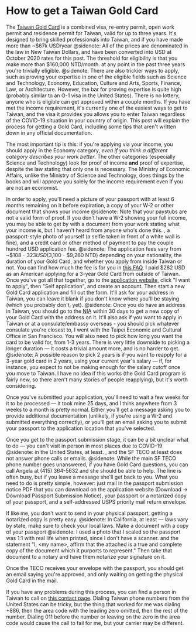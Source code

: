 # How to get a Taiwan Gold Card

The [Taiwan Gold Card](https://taiwangoldcard.com/) is a combined visa, re-entry permit, open work permit and residence permit for Taiwan, valid for up to three years. It's designed to bring skilled professionals into Taiwan, and if you have made more than ~$67k USD/year
@sidenote: All of the prices are denominated in the law in New Taiwan Dollars, and have been converted into USD at October 2020 rates for this post. The threshold for eligibility is that you make more than $160,000 NTD/month.
at any point in the past three years you're trivially eligible.
@sidenote: There are also trickier ways to apply, such as proving your expertise in one of the eligible fields such as Science and Technology, Economy, Education, Culture and Arts, Sports, Finance, Law, or Architecture. However, the bar for proving expertise is quite high (probably similar to an O-1 visa in the United States).
There is no lottery, anyone who is eligible can get approved within a couple months.
If you have met the income requirement, it's currently one of the easiest ways to get to Taiwan, and the visa it provides you allows you to enter Taiwan regardless of the COVID-19 situation in your country of origin. This post will explain the process for getting a Gold Card, including some tips that aren't written down in any official documentation.

The most important tip is this: if you're applying via your income, you should apply in the Economy category, *even if you think a different category describes your work better*. The other categories (especially Science and Technology) look for proof of income **and** proof of expertise, despite the law stating that only one is necessary. The Ministry of Economic Affairs, unlike the Ministry of Science and Technology, does things by the books and will approve you solely for the income requirement even if you are not an economist.

In order to apply, you'll need a picture of your passport with at least 6 months remaining on it before expiration, a copy of your W-2 or other document that shows your income
@sidenote: Note that your paystubs are not a valid form of proof. If you don't have a W-2 showing your full income, you may be able to get by with a document from your work stating what your income is, but I haven't heard from anyone who's done this.
, a passport-style photo of yourself (a selfie taken in front of a white wall is fine), and a credit card or other method of payment to pay the couple hundred USD application fee.
@sidenote: The application fees vary from ~$108 - $323 USD ($3,100 - $9,260 NTD) depending on your nationality, the duration of your Gold Card, and whether you apply from inside Taiwan or not. You can find how much the fee is for you in [this FAQ](https://foreigntalentact.ndc.gov.tw/en/cp.aspx?n=AC68F9FBABA3F294&s=4D07D9F9F687B542). I paid $282 USD as an American applying for a 3-year Gold Card from outside of Taiwan.
Once you've got all that together, go to the [application website](https://coa.immigration.gov.tw/coa-frontend/four-in-one/entry/golden-card), click "I want to apply", then "Self application", and create an account. Then start a new Gold Card application and fill out the form. It'll ask for your address in Taiwan, you can leave it blank if you don't know where you'll be staying (which you probably don't, yet).
@sidenote: Once you do have an address in Taiwan, you should go to the <abbr title="National Immigration Agency">NIA</abbr> within 30 days to get a new copy of your Gold Card with the address on it.
It'll also ask if you want to apply in Taiwan or at a consulate/embassy overseas - you should pick whatever consulate you're closest to, I went with the Taipei Economic and Cultural Office in San Francisco. You will also need to pick how long you want the card to be valid for, from 1-3 years. There is very little downside to picking a longer duration — it costs a trivial amount more, and is no harder to get.
@sidenote: A possible reason to pick 2 years is if you want to reapply for a 3-year gold card in 2 years, using your current year's salary — if, for instance, you expect to not be making enough for the salary cutoff once you move to Taiwan. I have no idea if this works (the Gold Card program is fairly new, so there aren't many stories of people reapplying), but it's worth considering.

Once you've submitted your application, you'll need to wait a few weeks for it to be processed — it took mine 25 days, and I think anywhere from 3 weeks to a month is pretty normal. Either you'll get a message asking you to provide additional documentation (unlikely, if you're using a W-2 and submitted everything correctly), or you'll get an email asking you to submit your passport to the application location that you've selected.

Once you get to the passport submission stage, it can be a bit unclear what to do — you can't visit in person in most places due to COVID-19
@sidenote: in the United States, at least.
, and the SF TECO at least does not answer phone calls or emails.
@sidenote: While the main SF TECO phone number goes unanswered, if you have Gold Card questions, you can call Angela at (415) 364-5632 and she should be able to help. The line is often busy, but if you leave a message she'll get back to you.
What you need to do is pretty simple, however: just mail in the passport submission notice PDF that you can download on the application website (Download → Download Passport Submission Notice), your passport or a notarized copy of your passport, and a self-addressed USPS priority mail return envelope.

If like me, you don't want to send in your physical passport, getting a notarized copy is pretty easy.
@sidenote: In California, at least — laws vary by state, make sure to check your local laws.
Make a document with a copy of your passport
@sidenote: I used a photo that I scaled so the passport was 1:1 with real life when printed, since I don't have a scanner.
and the statement "I, &lt;my name&gt;, affirm that the attached is a true and complete copy of the document which it purports to represent." Then take that document to a notary and have them notarize your signature on it.

Once the TECO receives your envelope with the passport, you should get an email saying you're approved, and only waiting on getting the physical Gold Card in the mail.

If you have any problems during this process, you can find a person in Taiwan to call on [this contact page](https://foreigntalentact.ndc.gov.tw/en/cp.aspx?n=D927ED39BDAE7478&s=DA2F7BC919B77E24). Dialing Taiwan phone numbers from the United States can be tricky, but the thing that worked for me was dialing +886, then the area code with the leading zero omitted, then the rest of the number. Dialing 011 before the number or leaving on the zero in the area code would cause the call to fail for me, but your carrier may be different.
